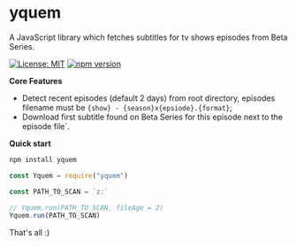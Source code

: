 # yquem

A JavaScript library which fetches subtitles for tv shows episodes from Beta Series.

[![License: MIT](https://img.shields.io/badge/license-MIT-blue.svg)](https://github.com/Wifsimster/yquem/blob/master/LICENSE)
[![npm version](https://badge.fury.io/js/yquem.svg)](https://badge.fury.io/js/yquem)

**Core Features**

- Detect recent episodes (default 2 days) from root directory, episodes filename must be `{show} - {season}x{epsiode}.{format}`;
- Download first subtitle found on Beta Series for this episode next to the episode file`.

**Quick start**

```javascript
npm install yquem
```

```javascript
const Yquem = require("yquem")

const PATH_TO_SCAN = `z:`

// Yquem.run(PATH_TO_SCAN, fileAge = 2)
Yquem.run(PATH_TO_SCAN)
```

That's all :)
